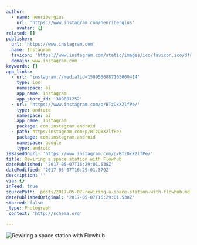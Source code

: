 ```yaml
---
author:
  - name: henribergius
    url: 'https://www.instagram.com/henribergius'
    avatar: {}
related: []
publisher:
  url: 'https://www.instagram.com'
  name: Instagram
  favicon: 'https://www.instagram.com/static/images/ico/favicon.ico/dfa85bb1fd63.ico'
  domain: www.instagram.com
keywords: []
app_links:
  - url: 'instagram://media?id=1509566887105000414'
    type: ios
    namespace: ai
    app_name: Instagram
    app_store_id: '389801252'
  - url: 'https://www.instagram.com/p/BTzDxX2lfPe/'
    type: android
    namespace: ai
    app_name: Instagram
    package: com.instagram.android
  - path: https/instagram.com/p/BTzDxX2lfPe/
    package: com.instagram.android
    namespace: google
    type: android
isBasedOnUrl: 'https://www.instagram.com/p/BTzDxX2lfPe/'
title: Rewiring a space station with Flowhub
datePublished: '2017-05-07T16:29:01.538Z'
dateModified: '2017-05-07T16:29:01.379Z'
description: ''
via: {}
inFeed: true
sourcePath: _posts/2017-05-07-rewiring-a-space-station-with-flowhub.md
datePublishedOriginal: '2017-05-07T16:29:01.538Z'
starred: false
_type: Photograph
_context: 'http://schema.org'

---
```

![Rewiring a space station with Flowhub](https://scontent.cdninstagram.com/t51.2885-15/s640x640/sh0.08/e35/18298400_538730449635282_3949685078254157824_n.jpg)